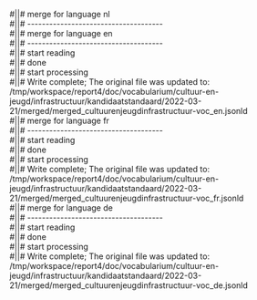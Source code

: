 #||# merge for language nl   
#||# -------------------------------------  
#||# merge for language en   
#||# -------------------------------------  
#||# start reading  
#||# done  
#||# start processing  
#||# Write complete; The original file was updated to: /tmp/workspace/report4/doc/vocabularium/cultuur-en-jeugd/infrastructuur/kandidaatstandaard/2022-03-21/merged/merged_cultuurenjeugdinfrastructuur-voc_en.jsonld  
#||# merge for language fr   
#||# -------------------------------------  
#||# start reading  
#||# done  
#||# start processing  
#||# Write complete; The original file was updated to: /tmp/workspace/report4/doc/vocabularium/cultuur-en-jeugd/infrastructuur/kandidaatstandaard/2022-03-21/merged/merged_cultuurenjeugdinfrastructuur-voc_fr.jsonld  
#||# merge for language de   
#||# -------------------------------------  
#||# start reading  
#||# done  
#||# start processing  
#||# Write complete; The original file was updated to: /tmp/workspace/report4/doc/vocabularium/cultuur-en-jeugd/infrastructuur/kandidaatstandaard/2022-03-21/merged/merged_cultuurenjeugdinfrastructuur-voc_de.jsonld  
